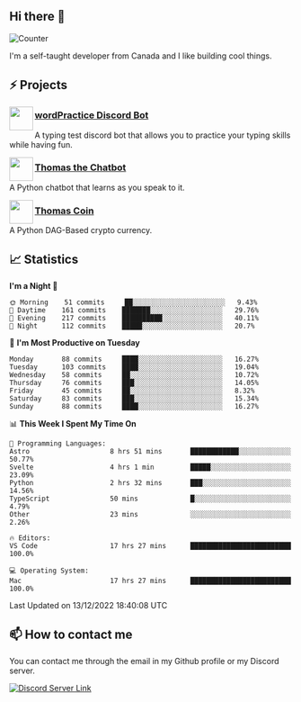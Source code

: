<h2>Hi there 👋</h2>

![Counter](https://komarev.com/ghpvc/?username=principle105)

<p>I'm a self-taught developer from Canada and I like building cool things.</p>

<h2>⚡ Projects</h2>

<img align="left" src="https://i.imgur.com/BIzs17V.png" width="42" height="42" />
<h3><a target="_blank" href="https://discord.com/application-directory/743183681182498906">wordPractice Discord Bot</a></h3>
<p>A typing test discord bot that allows you to practice your typing skills while having fun.</p>

<img align="left" src="https://i.imgur.com/hA9YF2s.png" width="42" height="42" />
<h3><a href="https://github.com/principle105/thomasthechatbot">Thomas the Chatbot</a></h3>
<p>A Python chatbot that learns as you speak to it.</p>

<img align="left" src="https://i.imgur.com/4FdQpgN.png" width="42" height="42" />
<h3><a href="https://github.com/principle105/thomas-coin">Thomas Coin</a></h3>
<p>A Python DAG-Based crypto currency.</p>

<h2>📈 Statistics</h2>

<!--START_SECTION:waka-->
**I'm a Night 🦉** 

```text
🌞 Morning    51 commits     ██░░░░░░░░░░░░░░░░░░░░░░░   9.43% 
🌆 Daytime    161 commits    ███████░░░░░░░░░░░░░░░░░░   29.76% 
🌃 Evening    217 commits    ██████████░░░░░░░░░░░░░░░   40.11% 
🌙 Night      112 commits    █████░░░░░░░░░░░░░░░░░░░░   20.7%

```
📅 **I'm Most Productive on Tuesday** 

```text
Monday       88 commits     ████░░░░░░░░░░░░░░░░░░░░░   16.27% 
Tuesday      103 commits    ████░░░░░░░░░░░░░░░░░░░░░   19.04% 
Wednesday    58 commits     ██░░░░░░░░░░░░░░░░░░░░░░░   10.72% 
Thursday     76 commits     ███░░░░░░░░░░░░░░░░░░░░░░   14.05% 
Friday       45 commits     ██░░░░░░░░░░░░░░░░░░░░░░░   8.32% 
Saturday     83 commits     ███░░░░░░░░░░░░░░░░░░░░░░   15.34% 
Sunday       88 commits     ████░░░░░░░░░░░░░░░░░░░░░   16.27%

```


📊 **This Week I Spent My Time On** 

```text
💬 Programming Languages: 
Astro                    8 hrs 51 mins       ████████████░░░░░░░░░░░░░   50.77% 
Svelte                   4 hrs 1 min         █████░░░░░░░░░░░░░░░░░░░░   23.09% 
Python                   2 hrs 32 mins       ███░░░░░░░░░░░░░░░░░░░░░░   14.56% 
TypeScript               50 mins             █░░░░░░░░░░░░░░░░░░░░░░░░   4.79% 
Other                    23 mins             ░░░░░░░░░░░░░░░░░░░░░░░░░   2.26%

🔥 Editors: 
VS Code                  17 hrs 27 mins      █████████████████████████   100.0%

💻 Operating System: 
Mac                      17 hrs 27 mins      █████████████████████████   100.0%

```


 Last Updated on 13/12/2022 18:40:08 UTC
<!--END_SECTION:waka-->

<h2>📫 How to contact me</h2>

You can contact me through the email in my Github profile or my Discord server.

[![Discord Server Link](https://dcbadge.vercel.app/api/server/DHnk46C)](https://discord.gg/DHnk46C)

